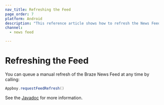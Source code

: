```yaml
---
nav_title: Refreshing the Feed
page_order: 7
platform: Android
description: "This reference article shows how to refresh the News Feed in your Android application."
channel:
  - news feed

---
```


# Refreshing the Feed

You can queue a manual refresh of the Braze News Feed at any time by calling:

```java
Appboy.requestFeedRefresh()
```

See the [Javadoc][16] for more information.


[16]: https://appboy.github.io/appboy-android-sdk/javadocs/com/appboy/Appboy.html#requestFeedRefresh()
